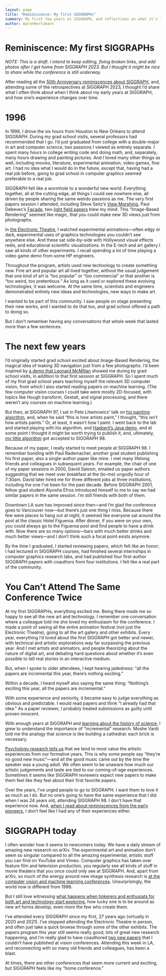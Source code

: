 ```yaml
---
layout: page
title: "Reminiscence: My first SIGGRAPHs"
summary: My first few years at SIGGRAPH, and reflections on what it's like to attend the same conference for many years.
author: AaronHertzmann
---
```


# Reminiscence: My first SIGGRAPHs

_NOTE: This is a draft. I intend to keep editing, fixing broken links, and add photos after I get home from SIGGRAPH 2023. But I thought it might be nice to share while the conference is still underway._


After reading all the [50th Anniversary reminiscences about SIGGRAPH](https://dx.doi.org/10.1109/MCG.2023.3266086), and, attending some of the retrospectives at SIGGRAPH 2023, I thought I’d share what I often think about when I think about my early years at SIGGRAPH, and how one’s experience changes over time.

# 1996

In 1996, I drove the six hours from Houston to New Orleans to attend SIGGRAPH. During my grad school visits, several professors had recommended that I go. I’d just graduated from college with a double-major in art and computer science, two passions I viewed as entirely separate. I spent many hours in college writing code and doing math, and, separately, many hours drawing and painting pictures. And I loved many other things as well, including movies, literature, experimental animation, video games, fine art. I had no idea what I would do in the future, except that, having had a real job before, going to grad school in computer graphics seemed preferable to a real job.

SIGGRAPH felt like a wormhole to a wonderful new world. Everything together, all at the cutting edge, all things I could see nowhere else, all driven by people sharing the same weirdo passions as me. The very first papers session I attended, including Steve Seitz’s [View Morphing](https://homes.cs.washington.edu/~seitz/vmorph/vmorph.htm), Paul Debevec’s [Façade](https://www.pauldebevec.com/Research/), two [light field papers](https://graphics.stanford.edu/papers/light/) blew my mind. This “Image-Based Rendering” seemed like magic, that you could make new 3D views just from photographs. 

In [the Electronic Theatre](https://history.siggraph.org/conference/siggraph-1996-23rd-annual-conference-on-computer-graphics-and-interactive-techniques/), I watched experimental animations—often edgy or dark, experimental uses of graphics technologies you couldn’t see anywhere else. And these sat side-by-side with Hollywood visual effects reels, and educational scientific visualizations. In the E-tech and art gallery I saw all kinds of other experiments. I recall spending a lot of time playing a video game demo from some HP engineers.

Throughout the program, artists used new technology to create something new. Fine art and popular art all lived together, without the usual judgement that one kind of art is “too popular” or “too commercial” or that another is “too weird, too pretentious.” As long as it used or explored these evolving technologies, it was welcome. At the same time, scientists and engineers demonstrated entirely new ideas and technologies, new ways to make art.

I wanted to be part of this community. I saw people on stage presenting their new works, and I wanted to do that too, and grad school offered a path to doing so.

But I don’t remember having any conversations that whole week that lasted more than a few sentences.


# The next few years

I’d originally started grad school excited about Image-Based Rendering, the magical idea of making 3D navigation just from a few photographs. I’d been inspired by [a demo that Leonard McMillan]() showed me during by grad school visits, in addition to that first session at SIGGRAPH. So I spent much of my first grad school years teaching myself the relevant 3D computer vision, from which I also started reading papers on machine learning. (The few computer vision courses I could take were mostly 2D-focused, with topics like Hough transform, Gestalt, and signal processing, and there weren’t any courses on machine learning.)

But then, at SIGGRAPH 97, I sat in Pete Litwinowicz’ talk on [his painting algorithm](), and, when he said “this is how artists paint,” I thought, “this isn’t how artists paints.” Or, at least, it wasn’t how I paint. I went back to the lab and started playing with his algorithm, and [Haeberli’s Java demo](http://laminadesign.com/explore/impression/impabout.html), and at some point I thought it might be worth trying to publish it, and, ultimately, [my little algorithm](https://mrl.cs.nyu.edu/publications/painterly98/) got accepted to SIGGRAPH 98.

Because of my paper, I really started to meet people at SIGGRAPH 98. I remember bonding with Paul Rademacher, another grad student publishing his first paper, also a single-author paper like mine.  I met many lifelong friends and colleagues in subsequent years. For example, the chair of one of my paper sessions in 2000, David Salesin, emailed us paper authors suggesting that we meet over breakfast at the (to-me) ungodly hour of 7:30am. David later hired me for three different jobs at three institutions, including the one I’ve been for the past decade. Before SIGGRAPH 2001, fellow grad student Alyosha Efros introduced himself to me to say we had similar papers in the same session. I’m still friends with both of them. 

Downtown LA sure has improved since then—and I’m glad the conference goes to Vancouver now—but there’s just one thing I miss. Because there few were places to hang out at night, it seemed like everyone sat around the pool at the classic Hotel Figueroa. After dinner, if you were on your own, you could always go to the Figueroa pool and find people to have a drink with. Now there are so many options—bars with much better drinks and much better views—and I don’t think such a focal point exists anymore.

By the time I graduated, I started reviewing papers, which felt like an honor; I had lectured in SIGGRAPH courses, had finished several internships in computer graphics research labs, and had published four first-author SIGGRAPH papers with coauthors from four institutions. I felt like a real part of the community.


# You Can’t Attend The Same Conference Twice

At my first SIGGRAPHs, everything excited me. Being there made me so happy to see all the new art and technology. I remember one conversation where a colleague told me she loved my enthusiasm for the conference. I made a point of seeing all the entire animation festival (not just the Electronic Theatre), going to all the art gallery and other exhibits. Every year, everything I’d loved about the first SIGGRAPH got better and newer, with technical and artistic explorations way far surpassing the previous year. And I met artists and animators, and people theorizing about the nature of digital art, and debating hard questions about whether it’s even possible to tell real stories in an interactive medium.

But, when I spoke to older attendees, I kept hearing jadedness: “all the papers are incremental this year, there’s nothing exciting.” 

Within a decade, I heard myself also saying  the same thing: “Nothing’s exciting this year, all the papers are incremental.” 

With some experience and seniority, it became easy to judge everything as obvious and predictable. I would read papers and think “I already had that idea.” As a paper reviewer, I probably treated submissions as guilty until proven innocent. 

With enough years at SIGGRAPH and [learning about the history of science](https://en.m.wikipedia.org/wiki/The_Structure_of_Scientific_Revolutions), I grew to understand the importance of “incremental” research. Moshe Vardi told me the analogy that science is like building a cathedral: each brick is necessary.

[Psychology research tells us](/2022/12/16/status-quo-bias.html) that we tend to most value the artistic experiences from our formative years. This is why some people say “they’re no good new music”—and all the good music came out by the time the speaker was a young adult. We often seem to be unaware how much our artistic judgements and taste are tied to our coming-of-age experiences. Sometimes it seems like SIGGRAPH reviewers expect new papers to make them feel like they feel about their  first favorite papers.

Over the years, I’ve urged people to go to SIGGRAPH. I want them to love it as much as I do. But no one’s going to have the same experience that I did when I was 24 years old, attending SIGGRAPH 98. I don’t have that experience now. And, [when I read about reminiscences from the early pioneers](https://dx.doi.org/10.1109/MCG.2023.3266086), I don’t feel like I had any of their experiences either.


# SIGGRAPH today

I often wonder how it seems to newcomers today. We have a daily stream of amazing new research on arXiv. The experimental art and animation don’t seem so singular compared to all the amazing experimental, artistic stuff you can find on YouTube and Vimeo. Computer graphics has taken over feature film and television production, you regularly see all kinds of stuff in movie theaters that you once could only see at SIGGRAPH. And, apart from arXiv,  so much of the energy around new image synthesis research is [at the computer vision and machine learning conferences](/2020/08/31/cvpr-graphics.html). Unsurprisingly, the world now is different from 1996.

But I still love witnessing [what happens when tinkerers and enthusiats for both art and technology start exploring](/2022/10/11/amateurs.html), how lucky one is to be around as new art forms develop, even more the few who create them.

I’ve attended every SIGGRAPH since my first, 27 years ago (virtually in 2020 and 2021). I’ve stopped attending the Electronic Theatre in person, and often just take a quick browse through some of the other exhibits. The papers program this year still seems really good, lots of great new research happening, and I’m really glad to have coauthored [two new papers](/2023/07/31/occluding-contours-part-2.html) that I couldn’t have published at vision conferences. Attending this week in LA, and reconnecting with so many old friends and colleagues, has been a blast.

At times, there are other conferences that seem more current and exciting, but SIGGRAPH feels like my “home conference.”  
